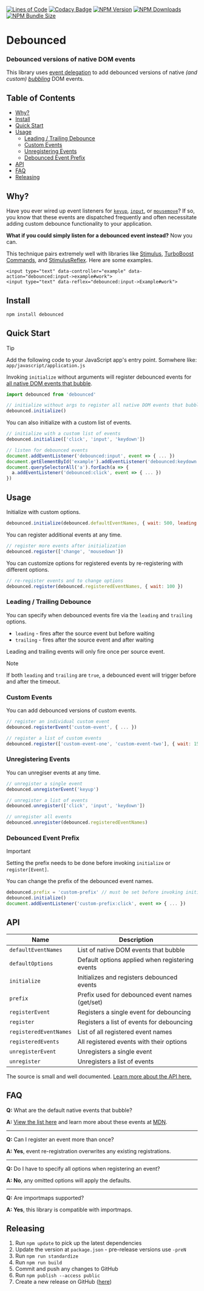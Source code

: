 [![Lines of Code](https://img.shields.io/badge/loc-134-47d299.svg)](http://blog.codinghorror.com/the-best-code-is-no-code-at-all/)
[![Codacy Badge](https://app.codacy.com/project/badge/Grade/865251d9cf564a01b263762f4a2bf71a)](https://app.codacy.com/gh/hopsoft/debounced/dashboard?utm_source=gh&utm_medium=referral&utm_content=&utm_campaign=Badge_grade)
[![NPM Version](https://img.shields.io/npm/v/debounced?color=168AFE&logo=npm)](https://www.npmjs.com/package/debounced)
[![NPM Downloads](https://img.shields.io/npm/dm/debounced?color=168AFE&logo=npm)](https://www.npmjs.com/package/debounced)
[![NPM Bundle Size](https://img.shields.io/bundlephobia/minzip/debounced?label=bundle%20size&logo=npm&color=47d299)](https://bundlephobia.com/package/debounced)

# Debounced

### Debounced versions of native DOM events

This library uses [event delegation](https://developer.mozilla.org/en-US/docs/Learn/JavaScript/Building_blocks/Events#Event_delegation)
to add debounced versions of native _(and custom)_ [*bubbling*](https://developer.mozilla.org/en-US/docs/Web/API/Event/bubbles) DOM events.

<!-- Tocer[start]: Auto-generated, don't remove. -->

## Table of Contents

  - [Why?](#why)
  - [Install](#install)
  - [Quick Start](#quick-start)
  - [Usage](#usage)
    - [Leading / Trailing Debounce](#leading--trailing-debounce)
    - [Custom Events](#custom-events)
    - [Unregistering Events](#unregistering-events)
    - [Debounced Event Prefix](#debounced-event-prefix)
  - [API](#api)
  - [FAQ](#faq)
  - [Releasing](#releasing)

<!-- Tocer[finish]: Auto-generated, don't remove. -->

## Why?

Have you ever wired up event listeners for [`keyup`](https://developer.mozilla.org/en-US/docs/Web/API/Document/keyup_event),
[`input`](https://developer.mozilla.org/en-US/docs/Web/API/HTMLElement/input_event), or
[`mousemove`](https://developer.mozilla.org/en-US/docs/Web/API/Element/mousemove_event)?
If so, you know that these events are dispatched frequently and
often necessitate adding custom debounce functionality to your application.

**What if you could simply listen for a debounced event instead?**
Now you can.

This technique pairs extremely well with libraries like
[Stimulus](https://github.com/stimulusjs/stimulus), [TurboBoost Commands](https://github.com/hopsoft/turbo_boost-commands), and [StimulusReflex](https://github.com/hopsoft/stimulus_reflex).
Here are some examples.

```erb
<input type="text" data-controller="example" data-action="debounced:input->example#work">
<input type="text" data-reflex="debounced:input->Example#work">
```

## Install

```sh
npm install debounced
```

## Quick Start

> [!TIP]
> Add the following code to your JavaScript app's entry point.
> Somwhere like: `app/javascript/application.js`

Invoking `initialize` without arguments will register debounced events for [all native DOM events that bubble](https://github.com/hopsoft/debounced/blob/master/src/events.js).

```js
import debounced from 'debounced'

// initialize without args to register all native DOM events that bubble
debounced.initialize()
```

You can also initialize with a custom list of events.

```js
// initialize with a custom list of events
debounced.initialize(['click', 'input', 'keydown'])
```

```js
// listen for debounced events
document.addEventListener('debounced:input', event => { ... })
document.getElementById('example').addEventListener('debounced:keydown', event => { ... })
document.querySelectorAll('a').forEach(a => {
  a.addEventListener('debounced:click', event => { ... })
})
```

## Usage

Initialize with custom options.

```js
debounced.initialize(debounced.defaultEventNames, { wait: 500, leading: true, trailing: false })
```

You can register additional events at any time.

```js
// register more events after initialization
debounced.register(['change', 'mousedown'])
```

You can customize options for registered events by re-registering with different options.

```js
// re-register events and to change options
debounced.register(debounced.registeredEventNames, { wait: 100 })
```

### Leading / Trailing Debounce

You can specify when debounced events fire via the `leading` and `trailing` options.

- `leading` - fires after the source event but before waiting
- `trailing` - fires after the source event and after waiting

Leading and trailing events will only fire once per source event.

> [!NOTE]
> If both `leading` and `trailing` are `true`, a debounced event will trigger before and after the timeout.

### Custom Events

You can add debounced versions of custom events.

```js
// register an individual custom event
debounced.registerEvent('custom-event', { ... })

// register a list of custom events
debounced.register(['custom-event-one', 'custom-event-two'], { wait: 150 })
```

### Unregistering Events

You can unregiser events at any time.

```js
// unregister a single event
debounced.unregisterEvent('keyup')

// unregister a list of events
debounced.unregister(['click', 'input', 'keydown'])

// unregister all events
debounced.unregister(debounced.registeredEventNames)
```

### Debounced Event Prefix

> [!IMPORTANT]
> Setting the prefix needs to be done before invoking `initialize` or `register[Event]`.

You can change the prefix of the debounced event names.

```js
debounced.prefix = 'custom-prefix' // must be set before invoking initialize
debounced.initialize()
document.addEventListener('custom-prefix:click', event => { ... })
```

## API

| Name                   | Description                                     |
|------------------------|-------------------------------------------------|
| `defaultEventNames`    | List of native DOM events that bubble           |
| `defaultOptions`       | Default options applied when registering events |
| `initialize`           | Initializes and registers debounced events      |
| `prefix`               | Prefix used for debounced event names (get/set) |
| `registerEvent`        | Registers a single event for debouncing         |
| `register`             | Registers a list of events for debouncing       |
| `registeredEventNames` | List of all registered event names              |
| `registeredEvents`     | All registered events with their options        |
| `unregisterEvent`      | Unregisters a single event                      |
| `unregister`           | Unregisters a list of events                    |

The source is small and well documented. [Learn more about the API here.](src/index.js)

## FAQ

**Q:** What are the default native events that bubble?

**A:** [View the list here](src/events.js) and learn more about these events at [MDN](https://developer.mozilla.org/en-US/docs/Web/Events).

---

**Q:** Can I register an event more than once?

**A:** **Yes**, event re-registration overwrites any existing registrations.

---

**Q:** Do I have to specify all options when registering an event?

**A:** **No**, any omitted options will apply the defaults.

---

**Q:** Are importmaps supported?

**A:** **Yes**, this library is compatible with importmaps.

## Releasing

1. Run `npm update` to pick up the latest dependencies
1. Update the version at `package.json` - pre-release versions use `-preN`
1. Run `npm run standardize`
1. Run `npm run build`
1. Commit and push any changes to GitHub
1. Run `npm publish --access public`
1. Create a new release on GitHub ([here](https://github.com/hopsoft/debounced/releases))
